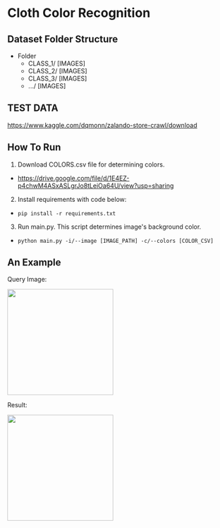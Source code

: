# Cloth Color Recognition

## Dataset Folder Structure
- Folder
  -  CLASS_1/
    [IMAGES]
  -  CLASS_2/
    [IMAGES]
  -  CLASS_3/
    [IMAGES]
  -  .../
    [IMAGES]
    
## TEST DATA
https://www.kaggle.com/dqmonn/zalando-store-crawl/download

## How To Run
1. Download COLORS.csv file for determining colors.
- https://drive.google.com/file/d/1E4EZ-p4chwM4ASxASLgrJo8tLeiOa64U/view?usp=sharing
2. Install requirements with code below:
- ``` pip install -r requirements.txt ```
3. Run main.py. This script determines image's background color.
- ```python main.py -i/--image [IMAGE_PATH] -c/--colors [COLOR_CSV]```

## An Example
Query Image:

<img src="https://github.com/Burak-Tasci/Clothe-color-segmentation/blob/main/images/img_screenshot_17.11.2021.png" width="240">

Result:

<img src="https://github.com/Burak-Tasci/Clothe-color-segmentation/blob/main/images/Figure_1.png" width="240">
